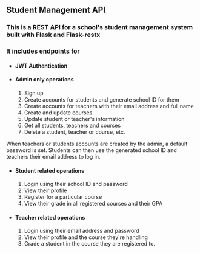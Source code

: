 ## Student Management API

### This is a REST API  for a school's student management system built with Flask and Flask-restx
### It includes endpoints for <br>


* #### JWT Authentication

* #### Admin only operations
  1. Sign up 
  2. Create accounts for students and generate school ID for them
  3. Create accounts for teachers with their email address and full name
  4. Create and update courses
  5. Update student or teacher's information
  6. Get all students, teachers and courses
  7. Delete a student, teacher or course, etc.


When teachers or students accounts are created by the admin, a default password is set. Students can then use the generated school ID and teachers their email address to log in.

* #### Student related operations
  1. Login using their school ID and password
  2. View their profile 
  3. Register for a particular course
  4. View their grade in all registered courses and their GPA
 
 
* #### Teacher related operations
  1. Login using their email address and password
  2. View their profile and the course they're handling
  3. Grade a student in the course they are registered to.
